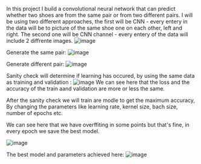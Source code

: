 In this project I build a convolutional neural network that can predict whether two shoes are from the same pair or from two different pairs.
I will be using two different approaches, the first will be CNN - every entery in the data will be to picture of the same shoe one on each other,
left and right.
The second one will be CNN channel - every entery of the data will include 2 diffrente images.
![image](https://github.com/omer1C/Image-classification-/assets/135855862/700126e9-4a56-4ab3-8527-4ed4cc3dc46a)

Generate the same pair: 
![image](https://github.com/omer1C/Image-classification-/assets/135855862/2af1de2a-2194-4105-82f0-1c3de3985b87)

Generate different pair:
![image](https://github.com/omer1C/Image-classification-/assets/135855862/304c944f-9e67-4480-b395-12ae00c27590)

Sanity check will determine if learning has occured, by using the same data as training and validation : 
![image](https://github.com/omer1C/Image-classification-/assets/135855862/d6746509-5da6-4bc6-8dbd-d1e991ded64c)
We can see here that the loss and the accuracy of the train aand validation are more or less the same.


After the sanity check we will train are modle to get the maximum accuracy,
By changing the parameters like learning rate, kernel size, bach size, number of epochs etc.

We can see here that we have overffiting in some points but that's fine, in every epoch we save the best model.

![image](https://github.com/omer1C/Image-classification-/assets/135855862/96e3e3f1-79b1-4422-8cef-2a62492c1a4a)

The best model and parameters achieved here:
![image](https://github.com/omer1C/Image-classification-/assets/135855862/6cee346e-08e9-43cc-bdc5-0dca24a4e98e)

